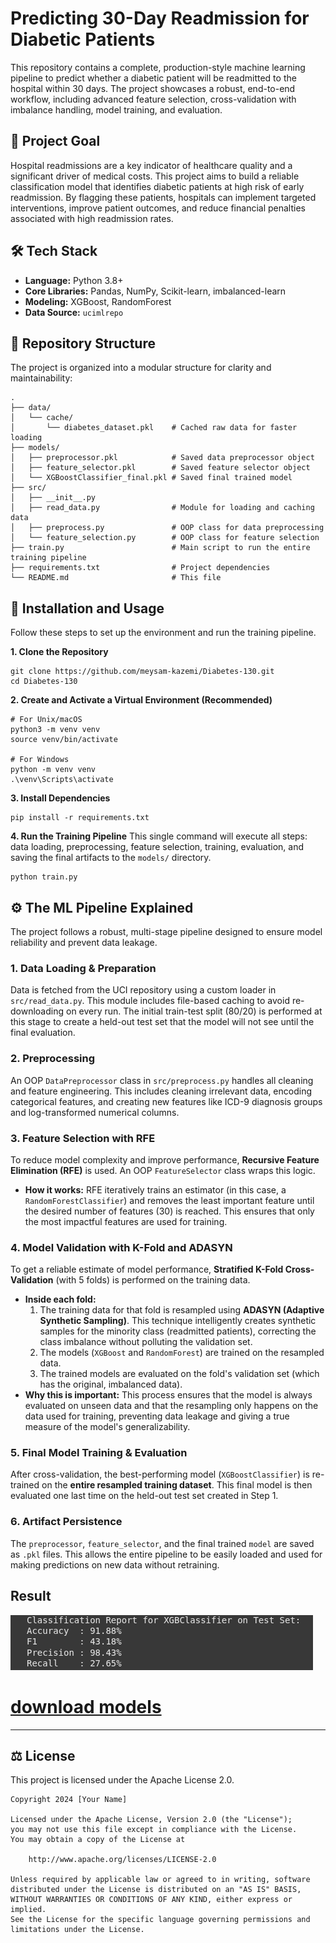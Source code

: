 # Predicting 30-Day Readmission for Diabetic Patients

This repository contains a complete, production-style machine learning pipeline to predict whether a diabetic patient will be readmitted to the hospital within 30 days. The project showcases a robust, end-to-end workflow, including advanced feature selection, cross-validation with imbalance handling, model training, and evaluation.

## 🎯 Project Goal

Hospital readmissions are a key indicator of healthcare quality and a significant driver of medical costs. This project aims to build a reliable classification model that identifies diabetic patients at high risk of early readmission. By flagging these patients, hospitals can implement targeted interventions, improve patient outcomes, and reduce financial penalties associated with high readmission rates.

## 🛠️ Tech Stack

  * **Language:** Python 3.8+
  * **Core Libraries:** Pandas, NumPy, Scikit-learn, imbalanced-learn
  * **Modeling:** XGBoost, RandomForest
  * **Data Source:** `ucimlrepo`

## 📂 Repository Structure

The project is organized into a modular structure for clarity and maintainability:

```
.
├── data/
│   └── cache/
│       └── diabetes_dataset.pkl    # Cached raw data for faster loading
├── models/
│   ├── preprocessor.pkl            # Saved data preprocessor object
│   ├── feature_selector.pkl        # Saved feature selector object
│   └── XGBoostClassifier_final.pkl # Saved final trained model
├── src/
│   ├── __init__.py
│   ├── read_data.py                # Module for loading and caching data
│   ├── preprocess.py               # OOP class for data preprocessing
│   └── feature_selection.py        # OOP class for feature selection
├── train.py                        # Main script to run the entire training pipeline
├── requirements.txt                # Project dependencies
└── README.md                       # This file
```

## 🚀 Installation and Usage

Follow these steps to set up the environment and run the training pipeline.

**1. Clone the Repository**

```
git clone https://github.com/meysam-kazemi/Diabetes-130.git
cd Diabetes-130
```

**2. Create and Activate a Virtual Environment (Recommended)**

```
# For Unix/macOS
python3 -m venv venv
source venv/bin/activate

# For Windows
python -m venv venv
.\venv\Scripts\activate
```

**3. Install Dependencies**

```
pip install -r requirements.txt
```

**4. Run the Training Pipeline**
This single command will execute all steps: data loading, preprocessing, feature selection, training, evaluation, and saving the final artifacts to the `models/` directory.

```
python train.py
```

## ⚙️ The ML Pipeline Explained

The project follows a robust, multi-stage pipeline designed to ensure model reliability and prevent data leakage.

### 1\. Data Loading & Preparation

Data is fetched from the UCI repository using a custom loader in `src/read_data.py`. This module includes file-based caching to avoid re-downloading on every run. The initial train-test split (80/20) is performed at this stage to create a held-out test set that the model will not see until the final evaluation.

### 2\. Preprocessing

An OOP `DataPreprocessor` class in `src/preprocess.py` handles all cleaning and feature engineering. This includes cleaning irrelevant data, encoding categorical features, and creating new features like ICD-9 diagnosis groups and log-transformed numerical columns.

### 3\. Feature Selection with RFE

To reduce model complexity and improve performance, **Recursive Feature Elimination (RFE)** is used. An OOP `FeatureSelector` class wraps this logic.

  * **How it works:** RFE iteratively trains an estimator (in this case, a `RandomForestClassifier`) and removes the least important feature until the desired number of features (30) is reached. This ensures that only the most impactful features are used for training.

### 4\. Model Validation with K-Fold and ADASYN

To get a reliable estimate of model performance, **Stratified K-Fold Cross-Validation** (with 5 folds) is performed on the training data.

  * **Inside each fold:**
    1.  The training data for that fold is resampled using **ADASYN (Adaptive Synthetic Sampling)**. This technique intelligently creates synthetic samples for the minority class (readmitted patients), correcting the class imbalance without polluting the validation set.
    2.  The models (`XGBoost` and `RandomForest`) are trained on the resampled data.
    3.  The trained models are evaluated on the fold's validation set (which has the original, imbalanced data).
  * **Why this is important:** This process ensures that the model is always evaluated on unseen data and that the resampling only happens on the data used for training, preventing data leakage and giving a true measure of the model's generalizability.

### 5\. Final Model Training & Evaluation

After cross-validation, the best-performing model (`XGBoostClassifier`) is re-trained on the **entire resampled training dataset**. This final model is then evaluated one last time on the held-out test set created in Step 1.

### 6\. Artifact Persistence

The `preprocessor`, `feature_selector`, and the final trained `model` are saved as `.pkl` files. This allows the entire pipeline to be easily loaded and used for making predictions on new data without retraining.


## Result
![img](https://github.com/meysam-kazemi/Diabetes-130/blob/develop/img/res.png)

# [download models](https://drive.google.com/drive/folders/157SAhBbXCMnj-U_82udb9e5d-WThwwu_?usp=sharing)

--------
## ⚖️ License

This project is licensed under the Apache License 2.0.

```
Copyright 2024 [Your Name]

Licensed under the Apache License, Version 2.0 (the "License");
you may not use this file except in compliance with the License.
You may obtain a copy of the License at

    http://www.apache.org/licenses/LICENSE-2.0

Unless required by applicable law or agreed to in writing, software
distributed under the License is distributed on an "AS IS" BASIS,
WITHOUT WARRANTIES OR CONDITIONS OF ANY KIND, either express or implied.
See the License for the specific language governing permissions and
limitations under the License.
```

